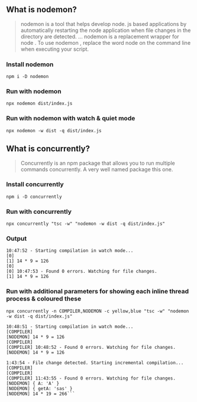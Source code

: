 
## What is nodemon?
> nodemon is a tool that helps develop node. js based applications by automatically restarting the node application when file changes in the directory are detected. ... nodemon is a replacement wrapper for node . To use nodemon , replace the word node on the command line when executing your script.
> 
### Install nodemon
`npm i -D nodemon`
### Run with nodemon
`npx nodemon dist/index.js`
### Run with nodemon with watch & quiet mode
`npx nodemon -w dist -q dist/index.js`
## What is concurrently?
> Concurrently is an npm package that allows you to run multiple commands concurrently. A very well named package this one.
### Install concurrently
`npm i -D concurrently`
### Run with concurrently
`npx concurrently "tsc -w" "nodemon -w dist -q dist/index.js"`

### Output
```
10:47:52 - Starting compilation in watch mode...
[0] 
[1] 14 * 9 = 126
[0] 
[0] 10:47:53 - Found 0 errors. Watching for file changes.
[1] 14 * 9 = 126
```
### Run with additional parameters for showing each inline thread process & coloured these
`npx concurrently -n COMPILER,NODEMON -c yellow,blue "tsc -w" "nodemon -w dist -q dist/index.js"`
```node
10:48:51 - Starting compilation in watch mode...
[COMPILER] 
[NODEMON] 14 * 9 = 126
[COMPILER] 
[COMPILER] 10:48:52 - Found 0 errors. Watching for file changes.
[NODEMON] 14 * 9 = 126
```
```node 
1:43:54 - File change detected. Starting incremental compilation...
[COMPILER] 
[COMPILER] 
[COMPILER] 11:43:55 - Found 0 errors. Watching for file changes.
[NODEMON] { A: 'A' }
[NODEMON] { getA: 'sas' }
[NODEMON] 14 * 19 = 266```
